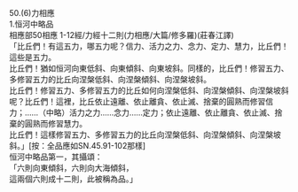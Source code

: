 50.(6)力相應  
1.恒河中略品  
相應部50相應 1-12經/力經十二則(力相應/大篇/修多羅)(莊春江譯)  
「比丘們！有這五力，哪五力呢？信力、活力之力、念力、定力、慧力，比丘們！這些是五力。  
比丘們！猶如恒河向東低斜、向東傾斜、向東坡斜。同樣的，比丘們！修習五力、多修習五力的比丘向涅槃低斜、向涅槃傾斜、向涅槃坡斜。  
比丘們！修習五力、多修習五力的比丘如何向涅槃低斜、向涅槃傾斜、向涅槃坡斜呢？比丘們！這裡，比丘依止遠離、依止離貪、依止滅、捨棄的圓熟而修習信力；……（中略）活力之力……念力……定力；依止遠離、依止離貪、依止滅、捨棄的圓熟而修習慧力。  
比丘們！這樣修習五力、多修習五力的比丘向涅槃低斜、向涅槃傾斜、向涅槃坡斜。」[按：全品應如SN.45.91-102那樣]  
恒河中略品第一，其攝頌：  
「六則向東傾斜，六則向大海傾斜，  
這兩個六則成十二則，此被稱為品。」  
  
  
